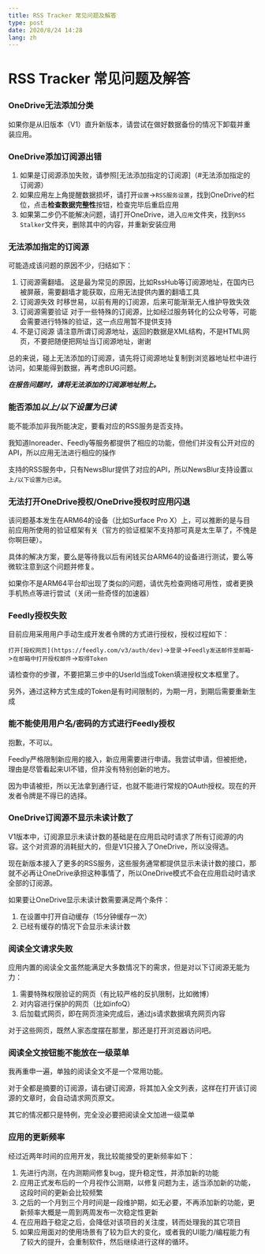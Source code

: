```yaml
---
title: RSS Tracker 常见问题及解答
type: post
date: 2020/8/24 14:28
lang: zh
---
```

# RSS Tracker 常见问题及解答

### OneDrive无法添加分类

如果你是从旧版本（V1）直升新版本，请尝试在做好数据备份的情况下卸载并重装应用。

### OneDrive添加订阅源出错

1. 如果是订阅源添加失败，请参照[无法添加指定的订阅源]（#无法添加指定的订阅源）
2. 如果应用左上角提醒数据损坏，请打开`设置`->`RSS服务设置`，找到OneDrive的栏位，点击**检查数据完整性**按钮，检查完毕后重启应用
3. 如果第二步仍不能解决问题，请打开OneDrive，进入`应用`文件夹，找到`RSS Stalker`文件夹，删除其中的内容，并重新安装应用

### 无法添加指定的订阅源

可能造成该问题的原因不少，归结如下：

1. 订阅源需翻墙。
    这是最为常见的原因，比如RssHub等订阅源地址，在国内已被屏蔽，需要翻墙才能获取，应用无法提供内置的翻墙工具
2. 订阅源失效
    时移世易，以前有用的订阅源，后来可能渐渐无人维护导致失效
3. 订阅源需要验证
    对于一些特殊的订阅源，比如经过服务转化的公众号等，可能会需要进行特殊的验证，这一点应用暂不提供支持
4. 不是订阅源
    请注意所谓订阅源地址，返回的数据是XML结构，不是HTML网页，不要把随便把网址当订阅源地址，谢谢

总的来说，碰上无法添加的订阅源，请先将订阅源地址复制到浏览器地址栏中进行访问，如果能得到数据，再考虑BUG问题。

***在报告问题时，请将无法添加的订阅源地址附上。***

### 能否添加*以上/以下设置为已读*

能不能添加非我所能决定，要看对应的RSS服务是否支持。

我知道Inoreader、Feedly等服务都提供了相应的功能，但他们并没有公开对应的API，所以应用无法进行相应的操作

支持的RSS服务中，只有NewsBlur提供了对应的API，所以NewsBlur支持设置`以上/以下设置为已读`。

### 无法打开OneDrive授权/OneDrive授权时应用闪退

该问题基本发生在ARM64的设备（比如Surface Pro X）上，可以推断的是与目前应用所使用的验证框架有关（官方的验证框架不支持那可真是太生草了，不愧是你啊巨硬）。

具体的解决方案，要么是等待我以后有闲钱买台ARM64的设备进行测试，要么等微软注意到这个问题并修复。

如果你不是ARM64平台却出现了类似的问题，请优先检查网络可用性，或者更换手机热点等进行尝试（关闭一些奇怪的加速器）

### Feedly授权失败

目前应用采用用户手动生成开发者令牌的方式进行授权，授权过程如下：

`打开[授权网页](https://feedly.com/v3/auth/dev)`->`登录`->`Feedly发送邮件至邮箱`->`在邮箱中打开授权邮件`->`取得Token`

请检查你的步骤，不要把第三步中的UserId当成Token填进授权文本框里了。

另外，通过这种方式生成的Token是有时间限制的，为期一月，到期后需要重新生成

### 能不能使用用户名/密码的方式进行Feedly授权

抱歉，不可以。

Feedly严格限制新应用的接入，新应用需要进行申请。我尝试申请，但被拒绝，理由是尽管看起来UI不错，但并没有特别创新的地方。

因为申请被拒，所以无法拿到通行证，也就不能进行常规的OAuth授权。现在的开发者令牌是不得已的选择。

### OneDrive订阅源不显示未读计数了

V1版本中，订阅源显示未读计数的基础是在应用启动时请求了所有订阅源的内容。这个对资源的消耗挺大的，但是V1只接入了OneDrive，所以没得选。

现在新版本接入了更多的RSS服务，这些服务通常都提供显示未读计数的接口，那就不必再让OneDrive承担这种事情了，所以OneDrive模式不会在应用启动时请求全部的订阅源。

如果要让OneDrive显示未读计数需要满足两个条件：

1. 在设置中打开自动缓存（15分钟缓存一次）
2. 已经有缓存的情况下会显示未读计数

### 阅读全文请求失败

应用内置的阅读全文虽然能满足大多数情况下的需求，但是对以下订阅源无能为力：

1. 需要特殊权限验证的网页（有比较严格的反扒限制，比如微博）
2. 对内容进行保护的网页（比如infoQ）
3. 后加载式网页，即在网页渲染完成后，通过js请求数据填充网页内容

对于这些网页，既然人家态度摆在那里，那还是打开浏览器访问吧。

### 阅读全文按钮能不能放在一级菜单

我再重申一遍，单独的阅读全文不是一个常用功能。

对于全都是摘要的订阅源，请右键订阅源，将其加入全文列表，这样在打开该订阅源的文章时，会自动请求网页原文。

其它的情况都只是特例，完全没必要把阅读全文加进一级菜单

### 应用的更新频率

经过近两年时间的应用开发，我比较能接受的更新频率如下：

1. 先进行内测，在内测期间修复bug，提升稳定性，并添加新的功能
2. 应用正式发布后的一个月视作公测期，以修复问题为主，适当添加新的功能，这段时间的更新会比较频繁
3. 之后的一个月到三个月时间是一段维护期，如无必要，不再添加新的功能，更新频率大概是一周到两周发布一次稳定性更新
4. 在应用趋于稳定之后，会降低对该项目的关注度，转而处理我的其它项目
5. 如果应用面对的使用场景有了较为巨大的变化，或者我的UI能力/编程能力有了较大的提升，会重制软件，然后继续进行这样的循环。